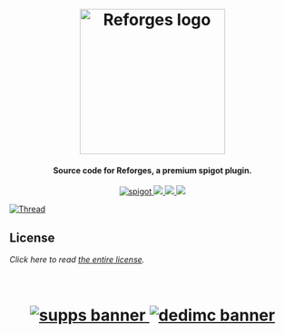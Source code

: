 <h1 align="center">
  <br>
  <img src="https://i.imgur.com/LoZExNf.png" alt="Reforges logo" width="256">
  <br>
</h1>

<h4 align="center">Source code for Reforges, a premium spigot plugin.</h4>

<p align="center">
    <a href="https://polymart.org/resource/1-16-1-17-reforges.1330">
        <img alt="spigot" src="https://img.shields.io/badge/polymart-reforges-green?style=for-the-badge"/>
    </a>
    <a href="https://bstats.org/plugin/bukkit/Reforges" alt="bstats servers">
        <img src="https://img.shields.io/bstats/servers/12412?color=green&style=for-the-badge"/>
    </a>
    <a href="https://bstats.org/plugin/bukkit/Reforges" alt="bstats players">
        <img src="https://img.shields.io/bstats/players/12412?color=green&style=for-the-badge"/>
    </a>
    <a href="https://discord.gg/ZcwpSsE/" alt="Discord">
        <img src="https://img.shields.io/discord/452518336627081236?label=discord&style=for-the-badge&color=green"/>
    </a>
</p>

[![Thread](https://i.imgur.com/6VsGiyx.png)](https://reforges.willfp.com)

## License
*Click here to read [the entire license](https://github.com/Auxilor/Reforges/blob/master/LICENSE.md).*

<h1 align="center">
  <br>
    <a href="http://gamersupps.gg/discount/Auxilor?afmc=Auxilor" target="_blank">
      <img src="https://i.imgur.com/uFDpBAC.png" alt="supps banner">
    </a>
    <a href="https://dedimc.promo/Auxilor" target="_blank">
      <img src="https://i.imgur.com/zdDLhFA.png" alt="dedimc banner">
    </a>
  <br>
</h1>
